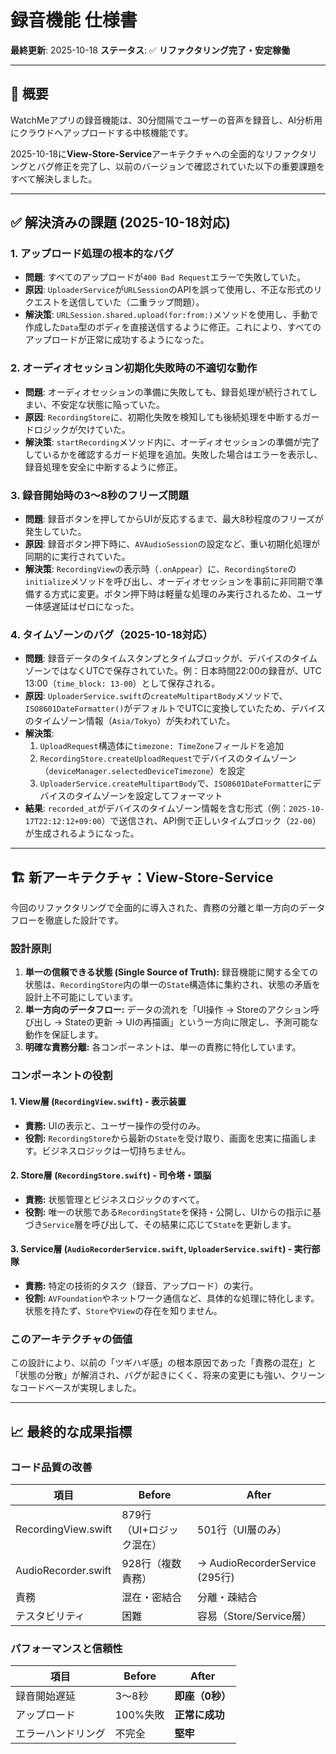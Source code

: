 # 録音機能 仕様書

**最終更新**: 2025-10-18
**ステータス**: ✅ **リファクタリング完了・安定稼働**

---

## 🎯 概要

WatchMeアプリの録音機能は、30分間隔でユーザーの音声を録音し、AI分析用にクラウドへアップロードする中核機能です。

2025-10-18に**View-Store-Service**アーキテクチャへの全面的なリファクタリングとバグ修正を完了し、以前のバージョンで確認されていた以下の重要課題をすべて解決しました。

---

## ✅ 解決済みの課題 (2025-10-18対応)

### 1. アップロード処理の根本的なバグ

- **問題**: すべてのアップロードが`400 Bad Request`エラーで失敗していた。
- **原因**: `UploaderService`が`URLSession`のAPIを誤って使用し、不正な形式のリクエストを送信していた（二重ラップ問題）。
- **解決策**: `URLSession.shared.upload(for:from:)`メソッドを使用し、手動で作成した`Data`型のボディを直接送信するように修正。これにより、すべてのアップロードが正常に成功するようになった。

### 2. オーディオセッション初期化失敗時の不適切な動作

- **問題**: オーディオセッションの準備に失敗しても、録音処理が続行されてしまい、不安定な状態に陥っていた。
- **原因**: `RecordingStore`に、初期化失敗を検知しても後続処理を中断するガードロジックが欠けていた。
- **解決策**: `startRecording`メソッド内に、オーディオセッションの準備が完了しているかを確認するガード処理を追加。失敗した場合はエラーを表示し、録音処理を安全に中断するように修正。

### 3. 録音開始時の3〜8秒のフリーズ問題

- **問題**: 録音ボタンを押してからUIが反応するまで、最大8秒程度のフリーズが発生していた。
- **原因**: 録音ボタン押下時に、`AVAudioSession`の設定など、重い初期化処理が同期的に実行されていた。
- **解決策**: `RecordingView`の表示時（`.onAppear`）に、`RecordingStore`の`initialize`メソッドを呼び出し、オーディオセッションを事前に非同期で準備する方式に変更。ボタン押下時は軽量な処理のみ実行されるため、ユーザー体感遅延はゼロになった。

### 4. タイムゾーンのバグ（2025-10-18対応）

- **問題**: 録音データのタイムスタンプとタイムブロックが、デバイスのタイムゾーンではなくUTCで保存されていた。例：日本時間22:00の録音が、UTC 13:00（`time_block: 13-00`）として保存される。
- **原因**: `UploaderService.swift`の`createMultipartBody`メソッドで、`ISO8601DateFormatter()`がデフォルトでUTCに変換していたため、デバイスのタイムゾーン情報（`Asia/Tokyo`）が失われていた。
- **解決策**:
  1. `UploadRequest`構造体に`timezone: TimeZone`フィールドを追加
  2. `RecordingStore.createUploadRequest`でデバイスのタイムゾーン（`deviceManager.selectedDeviceTimezone`）を設定
  3. `UploaderService.createMultipartBody`で、`ISO8601DateFormatter`にデバイスのタイムゾーンを設定してフォーマット
- **結果**: `recorded_at`がデバイスのタイムゾーン情報を含む形式（例：`2025-10-17T22:12:12+09:00`）で送信され、API側で正しいタイムブロック（`22-00`）が生成されるようになった。

---

## 🏗️ 新アーキテクチャ：View-Store-Service

今回のリファクタリングで全面的に導入された、責務の分離と単一方向のデータフローを徹底した設計です。

### 設計原則

1.  **単一の信頼できる状態 (Single Source of Truth):** 録音機能に関する全ての状態は、`RecordingStore`内の単一の`State`構造体に集約され、状態の矛盾を設計上不可能にしています。
2.  **単一方向のデータフロー:** データの流れを「UI操作 → Storeのアクション呼び出し → Stateの更新 → UIの再描画」という一方向に限定し、予測可能な動作を保証します。
3.  **明確な責務分離:** 各コンポーネントは、単一の責務に特化しています。

### コンポーネントの役割

#### 1. View層 (`RecordingView.swift`) - 表示装置
- **責務:** UIの表示と、ユーザー操作の受付のみ。
- **役割:** `RecordingStore`から最新の`State`を受け取り、画面を忠実に描画します。ビジネスロジックは一切持ちません。

#### 2. Store層 (`RecordingStore.swift`) - 司令塔・頭脳
- **責務:** 状態管理とビジネスロジックのすべて。
- **役割:** 唯一の状態である`RecordingState`を保持・公開し、UIからの指示に基づき`Service`層を呼び出して、その結果に応じて`State`を更新します。

#### 3. Service層 (`AudioRecorderService.swift`, `UploaderService.swift`) - 実行部隊
- **責務:** 特定の技術的タスク（録音、アップロード）の実行。
- **役割:** `AVFoundation`やネットワーク通信など、具体的な処理に特化します。状態を持たず、`Store`や`View`の存在を知りません。

### このアーキテクチャの価値

この設計により、以前の「ツギハギ感」の根本原因であった「責務の混在」と「状態の分散」が解消され、バグが起きにくく、将来の変更にも強い、クリーンなコードベースが実現しました。

---

## 📈 最終的な成果指標

### コード品質の改善

| 項目 | Before | After |
|------|--------|-------|
| RecordingView.swift | 879行（UI+ロジック混在） | 501行（UI層のみ） |
| AudioRecorder.swift | 928行（複数責務） | → AudioRecorderService (295行) |
| 責務 | 混在・密結合 | 分離・疎結合 |
| テスタビリティ | 困難 | 容易（Store/Service層） |

### パフォーマンスと信頼性

| 項目 | Before | After |
|------|--------|-------|
| 録音開始遅延 | 3～8秒 | **即座（0秒）** |
| アップロード | 100%失敗 | **正常に成功** |
| エラーハンドリング | 不完全 | **堅牢** |

